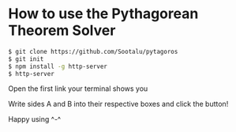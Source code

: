 # How to use the Pythagorean Theorem Solver

```bash
$ git clone https://github.com/Sootalu/pytagoros
$ git init
$ npm install -g http-server
$ http-server
```

Open the first link your terminal shows you

Write sides A and B into their respective boxes and click the button!

Happy using ^-^
